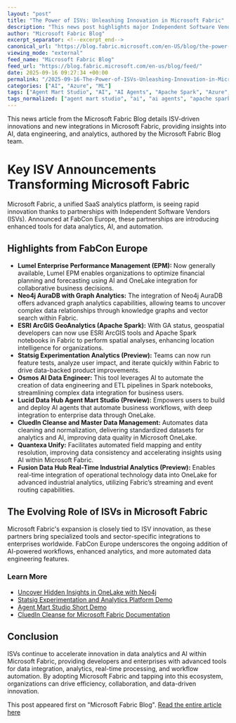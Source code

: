 ```yaml
---
layout: "post"
title: "The Power of ISVs: Unleashing Innovation in Microsoft Fabric"
description: "This news post highlights major Independent Software Vendor (ISV) announcements at FabCon Europe related to Microsoft Fabric. It showcases new integrations and workloads—ranging from graph analytics and geospatial tools to AI-driven data engineering and master data management—underscoring how ISVs are driving innovation in data analytics, AI, and automation within the Microsoft Fabric ecosystem."
author: "Microsoft Fabric Blog"
excerpt_separator: <!--excerpt_end-->
canonical_url: "https://blog.fabric.microsoft.com/en-US/blog/the-power-of-isvs-unleashing-innovation-in-microsoft-fabric/"
viewing_mode: "external"
feed_name: "Microsoft Fabric Blog"
feed_url: "https://blog.fabric.microsoft.com/en-us/blog/feed/"
date: 2025-09-16 09:27:34 +00:00
permalink: "/2025-09-16-The-Power-of-ISVs-Unleashing-Innovation-in-Microsoft-Fabric.html"
categories: ["AI", "Azure", "ML"]
tags: ["Agent Mart Studio", "AI", "AI Agents", "Apache Spark", "Azure", "CluedIn", "Data Analytics", "Data Engineering", "Entity Resolution", "Esri ArcGIS", "ETL Pipelines", "Fusion Data Hub", "GeoAnalytics", "ISV", "Lucid Data Hub", "Lumel", "Master Data Management", "Microsoft Fabric", "ML", "Neo4j AuraDB", "News", "OneLake", "Osmos AI Data Engineer", "Product Experimentation", "Quantexa Unify", "Real Time Intelligence", "Statsig"]
tags_normalized: ["agent mart studio", "ai", "ai agents", "apache spark", "azure", "cluedin", "data analytics", "data engineering", "entity resolution", "esri arcgis", "etl pipelines", "fusion data hub", "geoanalytics", "isv", "lucid data hub", "lumel", "master data management", "microsoft fabric", "ml", "neo4j auradb", "news", "onelake", "osmos ai data engineer", "product experimentation", "quantexa unify", "real time intelligence", "statsig"]
---
```


This news article from the Microsoft Fabric Blog details ISV-driven innovations and new integrations in Microsoft Fabric, providing insights into AI, data engineering, and analytics, authored by the Microsoft Fabric Blog team.<!--excerpt_end-->

# Key ISV Announcements Transforming Microsoft Fabric

Microsoft Fabric, a unified SaaS analytics platform, is seeing rapid innovation thanks to partnerships with Independent Software Vendors (ISVs). Announced at FabCon Europe, these partnerships are introducing enhanced tools for data analytics, AI, and automation.

## Highlights from FabCon Europe

- **Lumel Enterprise Performance Management (EPM):** Now generally available, Lumel EPM enables organizations to optimize financial planning and forecasting using AI and OneLake integration for collaborative business decisions.
- **Neo4j AuraDB with Graph Analytics:** The integration of Neo4j AuraDB offers advanced graph analytics capabilities, allowing teams to uncover complex data relationships through knowledge graphs and vector search within Fabric.
- **ESRI ArcGIS GeoAnalytics (Apache Spark):** With GA status, geospatial developers can now use ESRI ArcGIS tools and Apache Spark notebooks in Fabric to perform spatial analyses, enhancing location intelligence for organizations.
- **Statsig Experimentation Analytics (Preview):** Teams can now run feature tests, analyze user impact, and iterate quickly within Fabric to drive data-backed product improvements.
- **Osmos AI Data Engineer:** This tool leverages AI to automate the creation of data engineering and ETL pipelines in Spark notebooks, streamlining complex data integration for business users.
- **Lucid Data Hub Agent Mart Studio (Preview):** Empowers users to build and deploy AI agents that automate business workflows, with deep integration to enterprise data through OneLake.
- **CluedIn Cleanse and Master Data Management:** Automates data cleaning and normalization, delivering standardized datasets for analytics and AI, improving data quality in Microsoft OneLake.
- **Quantexa Unify:** Facilitates automated field mapping and entity resolution, improving data consistency and accelerating insights using AI within Microsoft Fabric.
- **Fusion Data Hub Real-Time Industrial Analytics (Preview):** Enables real-time integration of operational technology data into OneLake for advanced industrial analytics, utilizing Fabric’s streaming and event routing capabilities.

## The Evolving Role of ISVs in Microsoft Fabric

Microsoft Fabric's expansion is closely tied to ISV innovation, as these partners bring specialized tools and sector-specific integrations to enterprises worldwide. FabCon Europe underscores the ongoing addition of AI-powered workflows, enhanced analytics, and more automated data engineering features.

### Learn More

- [Uncover Hidden Insights in OneLake with Neo4j](https://www.youtube.com/watch?v=J4OIVQN42W8&t)
- [Statsig Experimentation and Analytics Platform Demo](https://www.youtube.com/watch?v=xV_unF4rrzM)
- [Agent Mart Studio Short Demo](https://www.youtube.com/watch?v=K8gVLS5-7VU)
- [CluedIn Cleanse for Microsoft Fabric Documentation](https://documentation.cluedin.net/microsoft-integration/fabric/use-cluedin-fabric-workload)

## Conclusion

ISVs continue to accelerate innovation in data analytics and AI within Microsoft Fabric, providing developers and enterprises with advanced tools for data integration, analytics, real-time processing, and workflow automation. By adopting Microsoft Fabric and tapping into this ecosystem, organizations can drive efficiency, collaboration, and data-driven innovation.

This post appeared first on "Microsoft Fabric Blog". [Read the entire article here](https://blog.fabric.microsoft.com/en-US/blog/the-power-of-isvs-unleashing-innovation-in-microsoft-fabric/)
